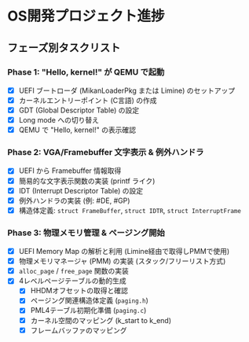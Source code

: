 # OS開発プロジェクト進捗

## フェーズ別タスクリスト

### Phase 1: "Hello, kernel!" が QEMU で起動
- [x] UEFI ブートローダ (MikanLoaderPkg または Limine) のセットアップ
- [x] カーネルエントリーポイント (C言語) の作成
- [x] GDT (Global Descriptor Table) の設定
- [x] Long mode への切り替え
- [x] QEMU で "Hello, kernel!" の表示確認

### Phase 2: VGA/Framebuffer 文字表示 & 例外ハンドラ
- [x] UEFI から Framebuffer 情報取得
- [x] 簡易的な文字表示関数の実装 (printf ライク)
- [x] IDT (Interrupt Descriptor Table) の設定
- [x] 例外ハンドラの実装 (例: #DE, #GP)
- [x] 構造体定義: `struct FrameBuffer`, `struct IDTR`, `struct InterruptFrame`

### Phase 3: 物理メモリ管理 & ページング開始
- [x] UEFI Memory Map の解析と利用 (Limine経由で取得しPMMで使用)
- [x] 物理メモリマネージャ (PMM) の実装 (スタック/フリーリスト方式)
- [x] `alloc_page` / `free_page` 関数の実装
- [x] 4レベルページテーブルの動的生成
  - [x] HHDMオフセットの取得と確認
  - [x] ページング関連構造体定義 (`paging.h`)
  - [x] PML4テーブル初期化準備 (`paging.c`)
  - [x] カーネル空間のマッピング (k_start to k_end)
  - [x] フレームバッファのマッピング
- [x] カーネルの Higher Half (例: `0xFFFF8000_00000000`) への再配置 (ページングにより実現)
- [x] CR3 レジスタ切り替えによる仮想メモリ有効化
    - [x] `init_paging` 内での各種マッピング処理 (HHDM, Kernel, Framebuffer, Stack)
    *   [x] 高位カーネルへのジャンプ成功 (switch_to_kernel_higher_half_and_run により kernel_main_after_paging が実行されることを確認)

### Phase 4: タイマ割り込み & ラウンドロビン・スケジューラ

*   [X] **Sub-Task 1: APIC タイマ割り込みの実装**
    *   [X] Limine から SMP 情報取得
    *   [X] `apic.c`/`apic.h` の作成
    *   [X] タイマベクタ (32) 用の IDT/ISR 更新
    *   [X] `init_apic` 呼び出し、割り込み有効化、ティックカウント表示
    *   [X] xAPIC フォールバック対応
    *   [X] QEMU でのビルドとテスト (カーネル起動、タイマ動作確認)
*   [ ] **Sub-Task 2: 基本的なラウンドロビン・スケジューラ**
    *   [X] タスク状態セグメント (TSS) 構造体の定義 (`gdt.h`)
    *   [X] TSS 用の GDT エントリ作成 (`gdt.c`, `gdt.h`)
    *   [X] タスク状態セグメントレジスタ (LTR) のロード (`gdt.c`)
    *   [X] TSS.RSP0 フィールドへのカーネルスタックポインタ設定 (`gdt.c`, `main.c`, `paging.c`)
    *   [X] シンプルなプロセス制御ブロック (PCB) 構造体 (`task_t`) の定義 (`task.h`)
    *   [X] シンプルなタスクキュー (`task_queue_t`) の作成と操作関数 (`task.c`, `task.h`)
    *   [X] タイマ割り込みハンドラ (`timer_handler`) 内に `schedule()` 関数を実装済み (基本的な選択とTSS RSP0設定)
        *   [X] コンテキスト保存の準備 (`current_task->context = *regs;` のような処理)
        *   [X] 次タスクの選択 (`dequeue_task`) と `current_task` 更新
        *   [X] 次タスクのRSP0設定 (`tss_set_rsp0`)
        *   [X] コンテキスト復元の準備 (スタック書き換え)
    *   [x] **Sub-Task 2.1.4 (変更): PMMスタックページのマッピング検証とビルド修正**
        *   [x] `kernel/pmm.c` で `pmm_info` の実体を定義する。
        *   [x] `kernel/main.c` で `serial_putc_direct` を `write_serial_char` に置き換える。
        *   [x] `kernel/paging.h` に `paging_success_halt` の `extern` 宣言を追加する。
        *   [x] `kernel/paging.c` の `init_paging` 末尾で `switch_to_kernel_higher_half_and_run` の呼び出しをコメントアウトし、`paging_success_halt()` を呼び出すようにする（ビルド通過のための一時的措置）。
        *   [x] init_paging がPMMの最初のスタックページ (物理アドレス `0x200000`) をHHDMに正しくマッピングしていることを確認 (kernel_main_after_paging でのR/Wテスト成功)
    *   [ ] **Sub-Task 2.1.5 : ダミータスクの生成とエンキューのためのPMM安定化**
        *   [x] **Sub-Task 2.1.5.1: PMM `init_pmm` 内スタックポインタ整合性検証**
            *   目的: `init_pmm`完了時に`pmm_stack_top`と`pmm_current_stack_head`がPMMスタックの正しい状態を指すことを確認。
            *   作業: `init_pmm`の`pmm_free_page`呼び出し前後で主要変数のログを追加。特にスタックページ追加時の分岐を詳細化。QEMUで実行しログ分析。
            *   期待: `init_pmm`完了時、`pmm_stack_top`が最後のスタックページの空き状況を、`pmm_current_stack_head`がそのページを正しく指す。
        *   [ ] **Sub-Task 2.1.5.2: PMM `pmm_alloc_page` スタックページ切り替え検証**
            *   目的: `pmm_alloc_page`でスタックページが空になった際の次ページへの切り替えと`pmm_stack_top`リセットを検証。
            *   作業: `pmm_alloc_page`の`pmm_stack_top == 0`分岐内の主要変数ログを追加。QEMUで実行しログ分析（特に2回目の呼出し）。
            *   期待: 2回目の`pmm_alloc_page`で`pmm_current_stack_head`が更新され、`pmm_stack_top`が`PMM_STACK_ENTRIES_PER_PAGE`に設定される。エラーなし。
        *   [ ] **Sub-Task 2.1.5.3: (PMM修正後) ダミータスク生成とエンキュー最終確認**
            *   目的: PMM安定化後、ページフォールトなくタスク生成・エンキューログが出力されることを確認。
            *   作業: 上記修正後、`kernel/main.c`のタスク生成処理を実行。QEMUでページフォールトなく関連ログ出力確認。
            *   期待: 当初のSub-Task 2.1.5目標達成。
        *   [ ] **Sub-Task 2.1.5.4: タイマー割り込みとスケジューラ基本動作確認**
            *   目的: `sti`と`hlt`を有効化し、タイマー割り込みによるスケジューラの基本動作を確認。
            *   作業: `kernel_main_after_paging`の`sti`と`hlt`を有効化。
            *   期待: カウントアップ表示またはタスクスイッチを示唆する動作が確認できる。
    *   [ ] **Sub-Task 2.2: 初期タスクの起動準備とコンテキストスイッチロジックの調整**
        *   [ ] `kernel/main.c` (`kernel_main_after_paging` 内): `ready_queue` から最初のタスクを `dequeue_task` で取得し `current_task` に設定。このタスクの `tss_set_rsp0(current_task->kernel_stack_top)` を呼び出し。もし `current_task->context.cr3` が現在のCR3と異なれば `load_cr3()` を呼び出す（通常カーネルタスクでは同じはず）。
        *   [ ] `kernel/apic.c` (`timer_handler` 内のコンテキスト保存・復元部分):
            *   [ ] コンテキスト保存時: `current_task` (つまり `old_task`) が `NULL` でなく、`old_task->has_run_once == true` の場合のみ、スタック上のレジスタ情報 (`regs` が指す領域と、それ以降の `iretq` フレーム) を `old_task->context` へコピー。`old_task->context.cr3` も `get_current_cr3()` で更新。初回(`has_run_once == false`)の場合は、`create_task` で設定された初期コンテキストが使われるように保存処理をスキップし、`old_task->has_run_once = true` に設定する。
            *   [ ] コンテキスト復元時: `schedule()` によって `current_task` (つまり `new_task`) が更新された後、`new_task` が `NULL` でなく、(`old_task != new_task` または `!new_task->has_run_once`) の場合に、`new_task->context` からスタック上の対応する位置へレジスタ情報と `iretq` フレームをコピー。`new_task->context.cr3` が現在のCR3と異なれば `load_cr3()`。復元時に `new_task->has_run_once = true` に設定。
        *   [ ] `kernel/main.c` (`kernel_main_after_paging` 内): `init_apic` 呼び出しの後、`asm volatile ("sti");` で割り込みを有効化し、無限 `hlt` ループに入り、最初のタイマー割り込みによるタスクスイッチを待つ。
    *   [ ] **Sub-Task 2.3: 動作検証とデバッグ**
        *   [ ] `make clean && make && make run-bios` でビルドと実行。
        *   [ ] QEMU のシリアルコンソールで、各ダミータスクが出力する異なる文字が交互に表示されることを確認。
        *   [ ] 問題が発生した場合、シリアルデバッグ出力を頼りに、コンテキスト構造体の内容、スタックポインタの操作、`has_run_once` フラグの遷移、`create_task` での初期コンテキスト設定、`timer_handler` でのスタックからの読み書きオフセットなどを中心にデバッグ。

### Phase 5: ELF 形式のユーザプロセス起動
- [ ] ELF64 ローダーの実装
- [ ] `.text`, `.data` セクションのユーザー空間へのマッピング
- [ ] システムコールインターフェースの実装 (例: `int 0x80`)
- [ ] 基本的なシステムコール (`sys_write`, `sys_exit` など) の実装
- [ ] `init` プロセスの作成
- [ ] `fork` と `exec` (または同等の機能) の実装 (`init` から `/bin/sh` 起動目標)

### Phase 6: ミニシェル + echo / ls
- [ ] ミニシェルの実装
    - [ ] `readline()` (入力取得)
    - [ ] `parse()` (コマンド解析)
    - [ ] `exec()` (コマンド実行)
- [ ] 仮想ファイルシステム (VFS) 層の設計と実装
- [ ] RAMFS (RAMベースのファイルシステム) の実装とルートマウント
- [ ] デバイスファイルの実装 (例: `/dev/console`, `/proc/meminfo`)
- [ ] `ls` コマンドの実装 (RAMFS のディレクトリエントリ列挙)
- [ ] `echo` コマンドの実装 (`write(1, ...)` を使用)

## その他

- [x] ホスト環境構築 (クロスツールチェーン、QEMUなど)
- [x] ビルドスクリプトの整備
- [ ] デバッグ環境の確立 (GDB/LLDBリモートデバッグ)
